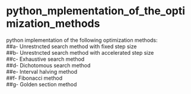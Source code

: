 # python_mplementation_of_the_optimization_methods
python implementation of the following optimization methods:<br/>
##a- Unrestrıcted search method with fixed step size <br/>
##b- Unrestrıcted search method with accelerated step size <br/>
##c- Exhaustive search method<br/>
##d- Dichotomous search method<br/>
##e- Interval halving method<br/>
##f- Fibonacci method<br/>
##g- Golden section method<br/>

